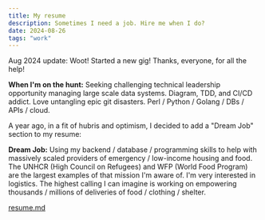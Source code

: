 ```yaml
---
title: My resume
description: Sometimes I need a job. Hire me when I do?
date: 2024-08-26
tags: "work"
---
```


Aug 2024 update: Woot! Started a new gig! Thanks, everyone, for all the help!

**When I'm on the hunt:** Seeking challenging technical leadership opportunity
managing large scale data systems. Diagram, TDD, and CI/CD addict. Love
untangling epic git disasters. Perl / Python / Golang / DBs / APIs / cloud.

A year ago, in a fit of hubris and optimism, I decided to add a "Dream Job" section
to my resume:

**Dream Job:** Using my backend / database / programming skills to help with
massively scaled providers of emergency / low-income housing and food. The
UNHCR (High Council on Refugees) and WFP (World Food Program) are the largest
examples of that mission I'm aware of. I'm very interested in logistics. The
highest calling I can imagine is working on empowering thousands / millions of
deliveries of food / clothing / shelter.

[resume.md](https://github.com/jhannah/jays.net/blob/main/resume.md)
